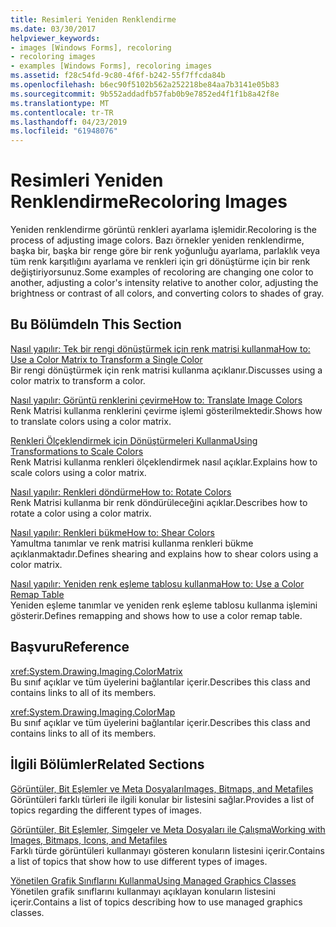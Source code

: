 ```yaml
---
title: Resimleri Yeniden Renklendirme
ms.date: 03/30/2017
helpviewer_keywords:
- images [Windows Forms], recoloring
- recoloring images
- examples [Windows Forms], recoloring images
ms.assetid: f28c54fd-9c80-4f6f-b242-55f7ffcda84b
ms.openlocfilehash: b6ec90f5102b562a252218be84aa7b3141e05b83
ms.sourcegitcommit: 9b552addadfb57fab0b9e7852ed4f1f1b8a42f8e
ms.translationtype: MT
ms.contentlocale: tr-TR
ms.lasthandoff: 04/23/2019
ms.locfileid: "61948076"
---
```

# <a name="recoloring-images"></a><span data-ttu-id="97eed-102">Resimleri Yeniden Renklendirme</span><span class="sxs-lookup"><span data-stu-id="97eed-102">Recoloring Images</span></span>
<span data-ttu-id="97eed-103">Yeniden renklendirme görüntü renkleri ayarlama işlemidir.</span><span class="sxs-lookup"><span data-stu-id="97eed-103">Recoloring is the process of adjusting image colors.</span></span> <span data-ttu-id="97eed-104">Bazı örnekler yeniden renklendirme, başka bir, başka bir renge göre bir renk yoğunluğu ayarlama, parlaklık veya tüm renk karşıtlığını ayarlama ve renkleri için gri dönüştürme için bir renk değiştiriyorsunuz.</span><span class="sxs-lookup"><span data-stu-id="97eed-104">Some examples of recoloring are changing one color to another, adjusting a color's intensity relative to another color, adjusting the brightness or contrast of all colors, and converting colors to shades of gray.</span></span>  
  
## <a name="in-this-section"></a><span data-ttu-id="97eed-105">Bu Bölümde</span><span class="sxs-lookup"><span data-stu-id="97eed-105">In This Section</span></span>  
 [<span data-ttu-id="97eed-106">Nasıl yapılır: Tek bir rengi dönüştürmek için renk matrisi kullanma</span><span class="sxs-lookup"><span data-stu-id="97eed-106">How to: Use a Color Matrix to Transform a Single Color</span></span>](how-to-use-a-color-matrix-to-transform-a-single-color.md)  
 <span data-ttu-id="97eed-107">Bir rengi dönüştürmek için renk matrisi kullanma açıklanır.</span><span class="sxs-lookup"><span data-stu-id="97eed-107">Discusses using a color matrix to transform a color.</span></span>  
  
 [<span data-ttu-id="97eed-108">Nasıl yapılır: Görüntü renklerini çevirme</span><span class="sxs-lookup"><span data-stu-id="97eed-108">How to: Translate Image Colors</span></span>](how-to-translate-image-colors.md)  
 <span data-ttu-id="97eed-109">Renk Matrisi kullanma renklerini çevirme işlemi gösterilmektedir.</span><span class="sxs-lookup"><span data-stu-id="97eed-109">Shows how to translate colors using a color matrix.</span></span>  
  
 [<span data-ttu-id="97eed-110">Renkleri Ölçeklendirmek için Dönüştürmeleri Kullanma</span><span class="sxs-lookup"><span data-stu-id="97eed-110">Using Transformations to Scale Colors</span></span>](using-transformations-to-scale-colors.md)  
 <span data-ttu-id="97eed-111">Renk Matrisi kullanma renkleri ölçeklendirmek nasıl açıklar.</span><span class="sxs-lookup"><span data-stu-id="97eed-111">Explains how to scale colors using a color matrix.</span></span>  
  
 [<span data-ttu-id="97eed-112">Nasıl yapılır: Renkleri döndürme</span><span class="sxs-lookup"><span data-stu-id="97eed-112">How to: Rotate Colors</span></span>](how-to-rotate-colors.md)  
 <span data-ttu-id="97eed-113">Renk Matrisi kullanma bir renk döndürüleceğini açıklar.</span><span class="sxs-lookup"><span data-stu-id="97eed-113">Describes how to rotate a color using a color matrix.</span></span>  
  
 [<span data-ttu-id="97eed-114">Nasıl yapılır: Renkleri bükme</span><span class="sxs-lookup"><span data-stu-id="97eed-114">How to: Shear Colors</span></span>](how-to-shear-colors.md)  
 <span data-ttu-id="97eed-115">Yamultma tanımlar ve renk matrisi kullanma renkleri bükme açıklanmaktadır.</span><span class="sxs-lookup"><span data-stu-id="97eed-115">Defines shearing and explains how to shear colors using a color matrix.</span></span>  
  
 [<span data-ttu-id="97eed-116">Nasıl yapılır: Yeniden renk eşleme tablosu kullanma</span><span class="sxs-lookup"><span data-stu-id="97eed-116">How to: Use a Color Remap Table</span></span>](how-to-use-a-color-remap-table.md)  
 <span data-ttu-id="97eed-117">Yeniden eşleme tanımlar ve yeniden renk eşleme tablosu kullanma işlemini gösterir.</span><span class="sxs-lookup"><span data-stu-id="97eed-117">Defines remapping and shows how to use a color remap table.</span></span>  
  
## <a name="reference"></a><span data-ttu-id="97eed-118">Başvuru</span><span class="sxs-lookup"><span data-stu-id="97eed-118">Reference</span></span>  
 <xref:System.Drawing.Imaging.ColorMatrix>  
 <span data-ttu-id="97eed-119">Bu sınıf açıklar ve tüm üyelerini bağlantılar içerir.</span><span class="sxs-lookup"><span data-stu-id="97eed-119">Describes this class and contains links to all of its members.</span></span>  
  
 <xref:System.Drawing.Imaging.ColorMap>  
 <span data-ttu-id="97eed-120">Bu sınıf açıklar ve tüm üyelerini bağlantılar içerir.</span><span class="sxs-lookup"><span data-stu-id="97eed-120">Describes this class and contains links to all of its members.</span></span>  
  
## <a name="related-sections"></a><span data-ttu-id="97eed-121">İlgili Bölümler</span><span class="sxs-lookup"><span data-stu-id="97eed-121">Related Sections</span></span>  
 [<span data-ttu-id="97eed-122">Görüntüler, Bit Eşlemler ve Meta Dosyaları</span><span class="sxs-lookup"><span data-stu-id="97eed-122">Images, Bitmaps, and Metafiles</span></span>](images-bitmaps-and-metafiles.md)  
 <span data-ttu-id="97eed-123">Görüntüleri farklı türleri ile ilgili konular bir listesini sağlar.</span><span class="sxs-lookup"><span data-stu-id="97eed-123">Provides a list of topics regarding the different types of images.</span></span>  
  
 [<span data-ttu-id="97eed-124">Görüntüler, Bit Eşlemler, Simgeler ve Meta Dosyaları ile Çalışma</span><span class="sxs-lookup"><span data-stu-id="97eed-124">Working with Images, Bitmaps, Icons, and Metafiles</span></span>](working-with-images-bitmaps-icons-and-metafiles.md)  
 <span data-ttu-id="97eed-125">Farklı türde görüntüleri kullanmayı gösteren konuların listesini içerir.</span><span class="sxs-lookup"><span data-stu-id="97eed-125">Contains a list of topics that show how to use different types of images.</span></span>  
  
 [<span data-ttu-id="97eed-126">Yönetilen Grafik Sınıflarını Kullanma</span><span class="sxs-lookup"><span data-stu-id="97eed-126">Using Managed Graphics Classes</span></span>](using-managed-graphics-classes.md)  
 <span data-ttu-id="97eed-127">Yönetilen grafik sınıflarını kullanmayı açıklayan konuların listesini içerir.</span><span class="sxs-lookup"><span data-stu-id="97eed-127">Contains a list of topics describing how to use managed graphics classes.</span></span>
